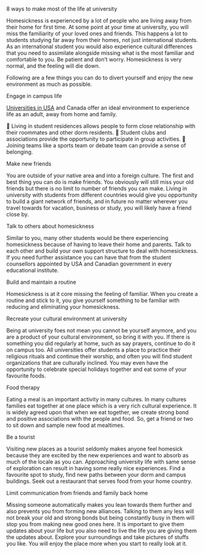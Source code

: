 8 ways to make most of the life at university

Homesickness is experienced by a lot of people who are living away from their home for first time. At some point at your time at university, you will miss the familiarity of your loved ones and friends. This happens a lot to students studying far away from their homes, not just international students. As an international student you would also experience cultural differences that you need to assimilate alongside missing what is the most familiar and comfortable to you. Be patient and don’t worry. Homesickness is very normal, and the feeling will die down.

Following are a few things you can do to divert yourself and enjoy the new environment as much as possible.

Engage in campus life

<a href="https://www.kansaz.in/study-visa/usa">Universities in USA</a> and Canada offer an ideal environment to experience life as an adult, away from home and family.

 Living in student residences allows people to form close relationship with their roommates and other dorm residents.
 Student clubs and associations provide the opportunity to participate in group activities.
 Joining teams like a sports team or debate team can provide a sense of belonging.

Make new friends

You are outside of your native area and into a foreign culture. The first and best thing you can do is make friends. You obviously will still miss your old friends but there is no limit to number of friends you can make. Living in university with students from different countries would give you opportunity to build a giant network of friends, and in future no matter wherever you travel towards for vacation, business or study, you will likely have a friend close by.

Talk to others about homesickness

Similar to you, many other students would be there experiencing homesickness  because of having to leave their home and parents. Talk to each other and build your own support structure to deal with homesickness. If you need further assistance you can have that from the student counsellors appointed by USA and Canadian government in every educational institute.

Build and maintain a routine

Homesickness is at it core missing the feeling of familiar. When you create a routine and stick to it, you give yourself something to be familiar with reducing and eliminating your homesickness.

Recreate your cultural environment at university

Being at university foes not mean you cannot be yourself anymore, and you are a product of your cultural environment, so bring it with you. If there is something you did regularly at home, such as say prayers, continue to do it on campus too. All universities offer students a place to practice their religious rituals and continue their worship, and often you will find student organizations that are culturally inclined. You may even have the opportunity to celebrate special holidays together and eat some of your favourite foods.

Food therapy

Eating a meal is an important activity in many cultures. In many cultures families eat together at one place which is a very rich cultural experience. It is widely agreed upon that when we eat together, we create strong bond and positive associations with the people and food. So, get a friend or two to sit down and sample new food at mealtimes.

Be a tourist

Visiting new places as a tourist seldomly makes anyone feel homesick because they are excited by the new experiences and want to absorb as much of the locale as you can. Approaching university life with same sense of exploration can result in having some really nice experiences. Find a favourite spot to study, find new paths between your dorm and campus buildings. Seek out a restaurant that serves food from your home country.

Limit communication from friends and family back home

Missing someone automatically makes you lean towards them further and also prevents you from forming new alliances. Talking to them any less will not break your old and strong bonds but being constantly busy in them will stop you from making new good ones here. It is important to give them updates about your life but you also need to live the life you are giving them the updates about. Explore your surroundings and take pictures of stuffs you like. You will enjoy the place more when you start to really look at it.
